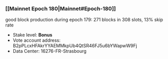 ### [[Mainnet Epoch 180|Mainnet#Epoch-180]]
good block production during epoch 179: 271 blocks in 308 slots, 13% skip rate
* Stake level: **Bonus** 
* Vote account address: B2pPLcxHFAkrYYAEMMkpUb4QtSR46FJ5u6bYWapwW9Fj
* Data Center: 16276-FR-Strasbourg